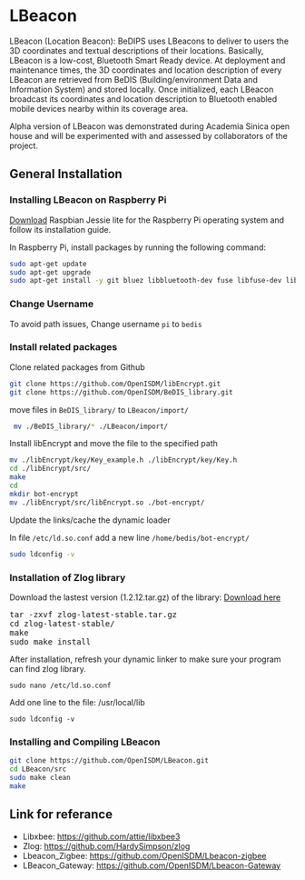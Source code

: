 # LBeacon

LBeacon (Location Beacon): BeDIPS uses LBeacons to deliver to users the 3D coordinates and textual descriptions of their locations. Basically, LBeacon is a low-cost, Bluetooth Smart Ready device. At deployment and maintenance times, the 3D coordinates and location description of every LBeacon are retrieved from BeDIS (Building/environment Data and Information System) and stored locally. Once initialized, each LBeacon broadcast its coordinates and location description to Bluetooth enabled mobile devices nearby within its coverage area.

Alpha version of LBeacon was demonstrated during Academia Sinica open house and will be experimented with and assessed by collaborators of the project.

## General Installation

### Installing LBeacon on Raspberry Pi

[Download](http://downloads.raspberrypi.org/raspbian_lite/images/) Raspbian Jessie lite for the Raspberry Pi operating system and follow its installation guide.

In Raspberry Pi, install packages by running the following command:
```sh
sudo apt-get update
sudo apt-get upgrade
sudo apt-get install -y git bluez libbluetooth-dev fuse libfuse-dev libexpat1-dev swig python-dev ruby ruby-dev libusb-1.0-0-dev default-jdk xsltproc libxml2-utils cmake doxygen
```

### Change Username
To avoid path issues, Change username `pi` to `bedis`

### Install related packages

Clone related packages from Github
```sh
git clone https://github.com/OpenISDM/libEncrypt.git
git clone https://github.com/OpenISDM/BeDIS_library.git
```

move files in `BeDIS_library/` to `LBeacon/import/`
```sh
 mv ./BeDIS_library/* ./LBeacon/import/
```

Install libEncrypt and move the file to the specified path
```sh
mv ./libEncrypt/key/Key_example.h ./libEncrypt/key/Key.h
cd ./libEncrypt/src/
make
cd
mkdir bot-encrypt
mv ./libEncrypt/src/libEncrypt.so ./bot-encrypt/
```

Update the links/cache the dynamic loader

In file `/etc/ld.so.conf` add a new line `/home/bedis/bot-encrypt/`
```sh
sudo ldconfig -v
```

### Installation of Zlog library
Download the lastest version (1.2.12.tar.gz) of the library:
[Download here](https://github.com/HardySimpson/zlog/releases) <br />
<pre>
tar -zxvf zlog-latest-stable.tar.gz
cd zlog-latest-stable/
make 
sudo make install
</pre>
After installation, refresh your dynamic linker to make sure your program can find zlog library.
<pre><code>sudo nano /etc/ld.so.conf </code></pre>

Add one line to the file:
/usr/local/lib <br />

<pre><code>sudo ldconfig -v</code></pre>


### Installing and Compiling LBeacon
```sh
git clone https://github.com/OpenISDM/LBeacon.git
cd LBeacon/src
sudo make clean
make 
```

## Link for referance
* Libxbee: <https://github.com/attie/libxbee3>
* Zlog: <https://github.com/HardySimpson/zlog>
* Lbeacon_Zigbee: <https://github.com/OpenISDM/Lbeacon-zigbee>
* LBeacon_Gateway: <https://github.com/OpenISDM/Lbeacon-Gateway>

